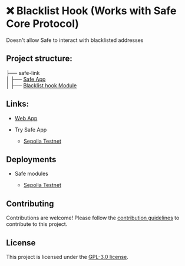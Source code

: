# ❌ Blacklist Hook (Works with Safe Core Protocol)

Doesn't allow Safe to interact with blacklisted addresses


## Project structure:

├── safe-link <br/>
│   ├── [Safe App](./web)<br/>
│   ├── [Blacklist hook Module](./module)<br/>


## Links:

- [Web App](https://blacklist.zenguard.xyz)

- Try Safe App
    - [Sepolia Testnet](https://app.safe.global/share/safe-app?appUrl=https://blacklist.zenguard.xyz&chain=sep)


## Deployments

- Safe modules 

  - [Sepolia Testnet](https://sepolia.etherscan.io/address/0xeB282672d30cD4E22848286F2B689745d59C7935)

## Contributing

Contributions are welcome! Please follow the [contribution guidelines](CONTRIBUTING.md) to contribute to this project.

## License

This project is licensed under the [GPL-3.0 license](./LICENSE).